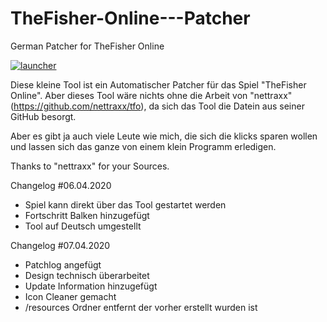 # TheFisher-Online---Patcher
German Patcher for TheFisher Online


<a href="https://imgbb.com/"><img src="https://i.ibb.co/3NrDZnD/launcher.png" alt="launcher" border="0"></a>


Diese kleine Tool ist ein Automatischer Patcher für das Spiel "TheFisher Online". 
Aber dieses Tool wäre nichts ohne die Arbeit von "nettraxx" (https://github.com/nettraxx/tfo), da sich das Tool die Datein aus seiner GitHub
besorgt.

Aber es gibt ja auch viele Leute wie mich, die sich die klicks sparen wollen und lassen sich das ganze von einem klein Programm erledigen.

Thanks to "nettraxx" for your Sources.

Changelog #06.04.2020

- Spiel kann direkt über das Tool gestartet werden
- Fortschritt Balken hinzugefügt
- Tool auf Deutsch umgestellt

Changelog #07.04.2020

- Patchlog angefügt
- Design technisch überarbeitet
- Update Information hinzugefügt
- Icon Cleaner gemacht
- /resources Ordner entfernt der vorher erstellt wurden ist




